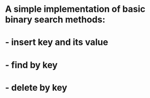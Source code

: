 # A simple implementation of basic binary search methods:
# - insert key and its value
# - find by key
# - delete by key
